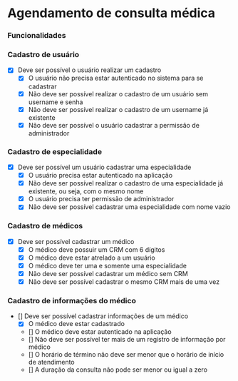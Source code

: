 # Agendamento de consulta médica

### **Funcionalidades**

### **Cadastro de usuário**

- [x] Deve ser possível o usuário realizar um cadastro
  - [x] O usuário não precisa estar autenticado no sistema para se cadastrar
  - [x] Não deve ser possível realizar o cadastro de um usuário sem username e senha
  - [x] Não deve ser possível realizar o cadastro de um username já existente
  - [x] Não deve ser possível o usuário cadastrar a permissão de administrador

### **Cadastro de especialidade**

- [x] Deve ser possível um usuário cadastrar uma especialidade
  - [x] O usuário precisa estar autenticado na aplicação
  - [x] Não deve ser possível realizar o cadastro de uma especialidade já existente, ou seja, com o mesmo nome
  - [x] O usuário precisa ter permissão de administrador
  - [x] Não deve ser possível cadastrar uma especialidade com nome vazio

### **Cadastro de médicos**

- [x] Deve ser possível cadastrar um médico
  - [x] O médico deve possuir um CRM com 6 dígitos
  - [x] O médico deve estar atrelado a um usuário
  - [x] O médico deve ter uma e somente uma especialidade
  - [x] Não deve ser possível cadastrar um médico sem CRM
  - [x] Não deve ser possível cadastrar o mesmo CRM mais de uma vez

### **Cadastro de informações do médico**

- [] Deve ser possível cadastrar informações de um médico
  - [x] O médico deve estar cadastrado
  - [] O médico deve estar autenticado na aplicação
  - [] Não deve ser possível ter mais de um registro de informação por médico
  - [] O horário de término não deve ser menor que o horário de início de atendimento
  - [] A duração da consulta não pode ser menor ou igual a zero
